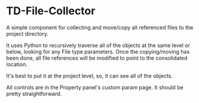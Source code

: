 # TD-File-Collector
A simple component for collecting and move/copy all referenced files to the project directory.


It uses Python to recursively traverse all of the objects at the same level or below, looking for any File type parameters. Once the copying/moving has been done, all file references will be modified to point to the consolidated location.


It's best to put it at the project level, so, it can see all of the objects. 


All controls are in the Property panel's custom param page. It should be pretty straightforward.

